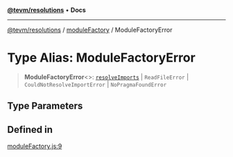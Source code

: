 [**@tevm/resolutions**](../../README.md) • **Docs**

***

[@tevm/resolutions](../../modules.md) / [moduleFactory](../README.md) / ModuleFactoryError

# Type Alias: ModuleFactoryError

> **ModuleFactoryError**\<\>: [`resolveImports`](../../resolveImports/README.md) \| `ReadFileError` \| `CouldNotResolveImportError` \| `NoPragmaFoundError`

## Type Parameters

## Defined in

[moduleFactory.js:9](https://github.com/qbzzt/tevm-monorepo/blob/main/bundler-packages/resolutions/src/moduleFactory.js#L9)
